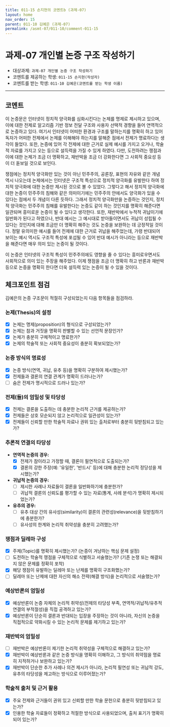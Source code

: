 ```yaml
---
title: 011-15 손지현의 코멘트b (과제-07) 
layout: home
nav_order: 15
parent: 011-10 김예은 (과제-07)
permalink: /asmt-07/011-10/comment-011-15
---
```


# 과제-07 개인별 논증 구조 작성하기

- 대상과제: `과제-07 개인별 논증 구조 작성하기`
- 코멘트를 제공하는 학생: `011-15 손지현(작성자)` 
- 코멘트를 받는 학생: `011-10 김예은(코멘트를 받는 학생 이름)` 

---

## 코멘트

이 논증문은 인터넷이 정치적 양극화를 심화시킨다는 논제를 명제로 제시하고 있으며, 이에 대한 전제로 알고리즘 기반 정보 전달 구조와 사용자 선택적 경향을 들어 연역적으로 논증하고 있다. 여기서 인터넷이 어떠한 환경과 구조를 말하는지를 명확히 하고 있어 독자가 어떠한 전제에서 논제를 이해해야 하는지를 말해준 점에서 전제가 명료하다는 생각이 들었다. 또한, 논증에 있어 각 전제에 대한 근거로 실제 예시를 가지고 오거나, 학술적 자료를 가지고 오는 등으로 설득력을 가질 수 있게 하였다. 다만, 도전하려는 쟁점과 이에 대한 논제가 조금 더 명확하고, 재반박을 조금 더 강화한다면 그 사회적 중요성 등이 더 돋보일 것으로 보인다.

쟁점에는 정치적 양극화만 있는 것이 아닌 민주주의, 공론장, 표현의 자유와 같은 개념 역시 나오는데 논제에서는 인터넷은 구조적 특성으로 정치적 양극화를 유발한다 하여 정치적 양극화에 대한 논증만 제시된 것으로 볼 수 있었다. 그렇다고 해서 정치적 양극화에 대한 논증이 민주주의 침해와 같은 의미이기에는 민주주의 안에서도 양극화가 있을 수 있다는 점에서 두 개념이 다른 듯하다. 그래서 정치적 양극화만을 논증하는 것인지, 정치적 양극화는 민주주의 침해를 유발한다는 논증도 같이 하는 것인지를 명확히 해준다면 일관되며 흥미로운 논증이 될 수 있다고 생각한다. 또한, 재반박에서 누적적 귀납이기에 일반화가 된다고 하였으나, 반대 예시는 그 예시대로 받아들이면서도 귀납이 성립될 수 있다는 것인지에 대해 조금만 더 명확히 해주는 것도 논증을 보완하는 데 긍정적일 것이다. 정말 유의미한 예시를 들어 전제에 대한 근거로 귀납을 해주었는데, 가령 반대되어 보이는 예시 역시도 구조적 특성에 포섭될 수 있어 반대 예시가 아니라는 등으로 재반박을 해준다면 매우 의미 있는 논증이 될 것이다.

이 논증은 인터넷의 구조적 특성이 민주주의에도 영향을 줄 수 있다는 흥미로우면서도 사회적으로 의미 있는 주장을 해주었다. 이제 쟁점을 조금 더 명확히 하고 반론과 재반박 등으로 논증을 명확히 한다면 더욱 설득력 있는 논증이 될 수 있을 것이다.

## 체크포인트 점검

김예은의 논증 구조문이 적절히 구성되었는지 다음 항목들을 점검하라.

### **논제(Thesis)의 설정**
- [x] 논제는 명제(proposition)의 형식으로 구성되었는가?
- [x] 논제는 참과 거짓을 명확히 판별할 수 있는 선언적 문장인가?
- [x] 논제가 충분히 구체적이고 명료한가?
- [x] 논제의 학술적 또는 사회적 중요성이 충분히 확보되었는가?

### **논증 방식의 명료성**
- [x] 논증 방식(연역, 귀납, 유추 등)을 명확히 구분하여 제시했는가?
- [x] 전제들과 결론의 연결 관계가 명확히 드러나는가?
- [ ] 숨은 전제가 명시적으로 드러나 있는가?

### **전제(들)의 엄밀성 및 타당성**
- [x] 전제는 결론을 도출하는 데 충분한 논리적 근거를 제공하는가?
- [x] 전제들은 상호 모순되지 않고 논리적으로 일관성이 있는가?
- [x] 전제들이 신뢰할 만한 학술적 자료나 권위 있는 출처로부터 충분히 뒷받침되고 있는가?

### **추론적 연결의 타당성**
- **연역적 논증의 경우:**
  - [x] 전제가 참이라고 가정할 때, 결론이 필연적으로 도출되는가?
  - [x] 결론의 강한 주장(예: '유일한', '반드시' 등)에 대해 충분한 논리적 정당성을 제시했는가?

- **귀납적 논증의 경우:**
  - [ ] 제시한 사례나 자료들이 결론을 일반화하기에 충분한가?
  - [ ] 귀납적 결론의 신뢰도를 평가할 수 있는 자료(통계, 사례 분석)가 명확히 제시되었는가?

- **유추의 경우:**
  - [ ] 유추 대상 간의 유사성(similarity)이 결론의 관련성(relevance)을 뒷받침하기에 충분한가?
  - [ ] 유사성의 한계와 논리적 취약성을 충분히 고려했는가?

### **쟁점과 딜레마 구성**
- [x] 주제(Topic)를 명확히 제시했는가? (논증이 겨냥하는 핵심 문제 설정)
- [ ] 도전하는 학술적 쟁점을 구체적으로 식별하고 서술했는가? (기존 논쟁 또는 해결되지 않은 문제를 정확히 포착)
- [x] 해당 쟁점이 유발하는 딜레마 또는 난제를 명확히 구조화했는가?
- [ ] 딜레마 또는 난제에 대한 자신의 해소 전략(해결 방식)을 논리적으로 서술했는가?

### **예상반론의 엄밀성**
- [x] 예상반론이 논증 자체의 논리적 취약성(전제의 타당성 부족, 연역적/귀납적/유추적 연결의 부적절성)을 직접 공격하고 있는가?
- [x] 예상반론이 단순히 결론과 반대되는 입장을 주장하는 것이 아니라, 자신의 논증을 직접적으로 약화시킬 수 있는 논리적 문제를 제기하고 있는가?

### **재반박의 엄밀성**
- [ ] 재반박은 예상반론이 제기한 논리적 취약성을 구체적으로 해결하고 있는가?
- [x] 재반박이 예상반론과 같은 논증 방식을 명확히 이해하고, 그 방식의 취약점을 명료히 지적하거나 보완하고 있는가?
- [x] 재반박이 단순한 추가 사례나 의견 제시가 아니라, 논리적 필연성 또는 귀납적 강도, 유추의 타당성을 제고하는 방식으로 이루어졌는가?

### **학술적 출처 및 근거 활용**
- [x] 주요 전제와 근거들이 권위 있고 신뢰할 만한 학술 문헌으로 충분히 뒷받침되고 있는가?
- [x] 인용한 학술 자료들이 정확하고 적절한 방식으로 사용되었으며, 출처 표기가 명확히 되어 있는가?
